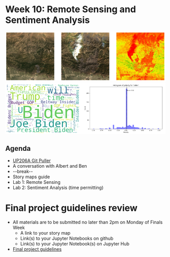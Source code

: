 # Week 10: Remote Sensing and Sentiment Analysis

<img src="images/remote2.png">
<img src="images/sentiment.png">

## Agenda
- [UP206A Git Puller](https://jupyter.idre.ucla.edu/hub/user-redirect/git-pull?repo=https%3A%2F%2Fgithub.com%2Fyohman%2F21W-UP206A&urlpath=tree%2F21W-UP206A%2F&branch=master)
- A conversation with Albert and Ben
- --break--
- Story maps guide
- Lab 1: Remote Sensing
- Lab 2: Sentiment Analysis (time permitting)

# Final project guidelines review

- All materials are to be submitted no later than 2pm on Monday of Finals Week
   - A link to your story map
   - Link(s) to your Jupyter Notebooks on github
   - Link(s) to your Jupyter Notebook(s) on Jupyter Hub
- [Final project guidelines](../../Midterm%20and%20Finals/readme.md)
